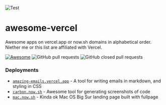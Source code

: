 ![Test](https://og-image.vercel.app/**Awesome**%20Vercel.png?theme=light&md=1&fontSize=100px&images=https%3A%2F%2Fassets.vercel.com%2Fimage%2Fupload%2Ffront%2Fassets%2Fdesign%2Fvercel-triangle-black.svg&images=https%3A%2F%2Fgithub.com%2Fsindresorhus%2Fawesome%2Fraw%2Fmain%2Fmedia%2Flogo.svg)

# awesome-vercel
Awesome apps on vercel.app or now.sh domains in alphabetical order. Niether me or this list are affiliated with Vercel.

[![Awesome](https://awesome.re/badge.svg)](https://awesome.re)
![GitHub pull requests](https://img.shields.io/github/issues-pr/jacobhq/awesome-vercel)
![GitHub closed pull requests](https://img.shields.io/github/issues-pr-closed/jacobhq/awesome-vercel)

### Deployments

- [`amazing-emails.vercel.app`](https://amazing-emails.vercel.app) - A tool for writing emails in markdown, and styling in CSS
- [`carbon.now.sh`](https://carbon.now.sh) - Awesome tool for generating screenshots of code
- [`mac.now.sh`](https://mac.now.sh) - Kinda ok Mac OS Big Sur landing page built with fullpage
